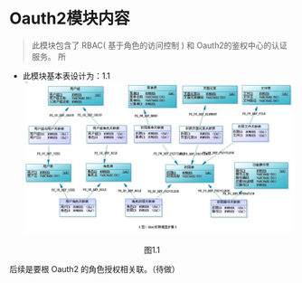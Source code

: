 # Oauth2模块内容
> 此模块包含了 RBAC( 基于角色的访问控制 ) 和  Oauth2的鉴权中心的认证服务。 所


* 此模块基本表设计为：1.1 
![RBAC权限模型](../../andy-core/image/RBAC权限模型.jpg)
<center> 图1.1</center>

后续是要根 Oauth2 的角色授权相关联。（待做） 


